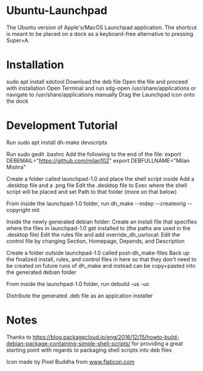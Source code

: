 # Ubuntu-Launchpad
The Ubuntu version of Apple's/MacOS Launchpad application. The shortcut is meant to be placed on a dock as a keyboard-free alternative to pressing Super+A.

# Installation
sudo apt install xdotool
Download the deb file
Open the file and proceed with installation
Open Terminal and run xdg-open /usr/share/applications or navigate to /usr/share/applications manually
Drag the Launchpad icon onto the dock

# Development Tutorial
Run sudo apt install dh-make devscripts

Run sudo gedit .bashrc
Add the following to the end of the file: 
export DEBEMAIL="https://github.com/milan102"
export DEBFULLNAME="Milan Mishra"

Create a folder called launchpad-1.0 and place the shell script inside
Add a .desktop file and a .png file
Edit the .desktop file to Exec where the shell script will be placed and set Path to that folder (more on that below)

From inside the launchpad-1.0 folder, run dh_make --indep --createorig --copyright mit

Inside the newly generated debian folder: 
Create an install file that specifies where the files in launchpad-1.0 get installed to (the paths are used in the .desktop file)
Edit the rules file and add override_dh_usrlocal:
Edit the control file by changing Section, Homepage, Depends, and Description

Create a folder outside launchpad-1.0 called post-dh_make-files
Back up the finalized install, rules, and control files in here so that they don't need to be created on future runs of dh_make and instead can be copy+pasted into the generated debian folder

From inside the launchpad-1.0 folder, run debuild -us -uc

Distribute the generated .deb file as an applcation installer

# Notes
Thanks to https://blog.packagecloud.io/eng/2016/12/15/howto-build-debian-package-containing-simple-shell-scripts/ for providing a great starting point with regards to packaging shell scripts into deb files

Icon made by Pixel Buddha from www.flaticon.com
